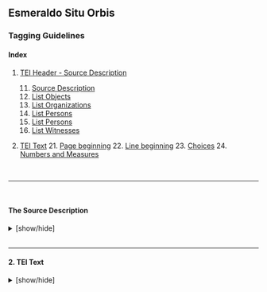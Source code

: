 ## Esmeraldo Situ Orbis
### Tagging Guidelines

#### Index
1. [TEI Header - Source Description](#the-source-description)

    11. [Source Description](#source-description)
    12. [List Objects](#list-objects)
    13. [List Organizations](#list-organizations)
    14. [List Persons](#list-persons)
    15. [List Persons](#list-places)
    16. [List Witnesses](#list-witnesses)

2. [TEI Text](#tei-text)
    21. [Page beginning](#page-beginning)
    22. [Line beginning](#line-beginning)
    23. [Choices](#choices)
    24. [Numbers and Measures](#numbers-and-measures)
    <!-- TODO MM : numbers | date | notes | -->

<br/>

---
<br/>

#### The Source Description
<details><summary>[show/hide]</summary>
<br/>

##### 11. Source Description
tags : [`sourceDesc`](https://tei-c.org/release/doc/tei-p5-doc/en/html/ref-sourceDesc.html)

Preferable organization of code as any list entry can be referenced from text encoding. Entries can be more detailed and packed in a single place than along the file. This keeps the code clean, reusable, accessable.

__Example:__
```xml
<sourceDesc>
    <listObject>
        <!-- list objects/animals --></listObject>
    <listOrg>
        <!-- list organizations --></listOrg>
    <listPerson>
        <!-- list persons --></listPerson>
    <listPlace>
        <!-- list places --></listPlace>
    <listWit>
        <!-- list witness: Ed. 1750, 1892 --></listWit>
</sourceDesc>
```
[&#x25b2; Return to Index](#index)

<br/>

##### 12. List Objects
tags : [`listObject`](https://tei-c.org/release/doc/tei-p5-doc/en/html/ref-listObject.html)  [`object`](https://tei-c.org/release/doc/tei-p5-doc/en/html/ref-object.html)

__Example:__ [`object` examples](https://tei-c.org/release/doc/tei-p5-doc/en/html/examples-object.html)
```xml
<listObject>
    <object xml:id="EXC">
        <objectIdentifier>
            <objectName type="main">Excalibur</objectName>
            <country>Wales</country>
            <idno type="carter">256a</idno>
        </objectIdentifier>
        <msContents></msContents>
        <physDesc></physDesc>
    </object>
    <object></object>
</listObject>

<!-- [...] -->

<p>The famous <objectName ref="#EXC">Excalibur</objectName> was lost.</p>
```
[&#x25b2; Return to Index](#index)

<br/>

##### 13. List Organizations
tags : [`listOrg`](https://tei-c.org/release/doc/tei-p5-doc/en/html/ref-listOrg.html) [`org`](https://tei-c.org/release/doc/tei-p5-doc/en/html/ref-org.html)

Contains a list of elements, each of which provides information about an identifiable organization.

__Example:__ [`org` examples](https://tei-c.org/release/doc/tei-p5-doc/en/html/examples-org.html)
```xml
<listOrg>
    <org xml:id="WC3">
        <orgName>World Wide Web Consortium</orgName>
        <desc>Founded in 1994 and currently led by Tim Berners-Lee, the consortium is made up of member organizations that maintain full-time staff working together in the development of standards for the World Wide Web.</desc>
    </org>
    <org></org>
</listOrg>

<!-- [...] -->

<p>The <orgName ref="#W3C" type="org">WC3</orgName> was lost.</p>
```
[&#x25b2; Return to Index](#index)

<br/>

##### 14. List Persons
tags : [`listPerson`](https://tei-c.org/release/doc/tei-p5-doc/en/html/ref-listPerson.html) [`person`](https://tei-c.org/release/doc/tei-p5-doc/en/html/ref-person.html)

Contains a list of descriptions, each of which provides information about an identifiable person or a group of people, for example the participants in a language interaction, or the people referred to in a historical source.

__Example:__ [`person` examples](https://tei-c.org/release/doc/tei-p5-doc/en/html/examples-person.html)
```xml
<listPerson>
    <person xml:id="jdoe">
        <persName>
            <forename></forename>
            <surname></surname>
        </persName>
        <birth></birth>
        <death></death>
        <nationality></nationality>
        <occupation notBefore="" notAfter=""></occupation>
        <occupation from="" to=""></occupation>
    </person>
    <person></person>
</listPerson>

<!-- [...] -->

<p><persName ref="#jdoe">John</persName> lived in Lyon and ...</p>
```
[&#x25b2; Return to Index](#index)

<br/>

##### 15. List Places
tags : [`listPlace`](https://tei-c.org/release/doc/tei-p5-doc/en/html/ref-listPlace.html) [`place`](https://tei-c.org/release/doc/tei-p5-doc/en/html/ref-place.html)

Contains a list of places, optionally followed by a list of relationships (other than containment) defined amongst them.

__Example:__ [`place` examples](https://tei-c.org/release/doc/tei-p5-doc/en/html/examples-place.html)
```xml
<listPlace>
    <place xml:id="lyon">
        <geogName>Mount Sinai</geoName>
        <placeName xml:lang="" notBefore="1400">Lyon</placeName>
        <placeName xml:lang="" notAfter="0640">Lugdunum</placeName>
        <location>
            <address></address>
            <bloc>EU</bloc>
            <country>France</country>
            <geo>45.769559 4.834843</geo>
        </location>
        <idno type=""></idno>
    </place>
    <place></place>
</listPlace>

<!-- [...] -->

<p>He lived in <placeName ref="#lyon">Lyon</placeName> and ...</p>
```
[&#x25b2; Return to Index](#index)

<br/>

##### 16. List Witnesses
tags : [`listWit`](https://tei-c.org/release/doc/tei-p5-doc/en/html/ref-listWit.html) [`witness`](https://tei-c.org/release/doc/tei-p5-doc/en/html/ref-witness.html)

Lists definitions for all the witnesses referred to by a critical apparatus, optionally grouped hierarchically.

__Example:__ [`witness` examples](https://tei-c.org/release/doc/tei-p5-doc/en/html/examples-witness.html)
```xml
<encodingDesc>
    <variantEncoding method="parallel-segmentation" location="internal"/>
</encodingDesc>

<!-- [...] -->

<listWit>
    <witness xml:id="ESO-1892"></witness>
    <witness xml:id="ESO-1750"></witness>
</listWit>

<!-- [...] -->
<!-- TODO MM : verify lem wit="" value -->
<app>
    <lem wit="">word or expression</lem>
    <rdg wit="#ESO-1892">word / expression</rdg>
    <rdg wit="#ESO-1892">expression / word</rdg>
</app>
```
<br/>

__Note 2:__ No whitespaces are to be kept around the `<lb>` tag, as the programmer codes that decision depending on the purpose: text with fix-width or dynamic, or a toggle option.
[&#x25b2; Return to Index](#index)
</details>
<br/>

---

#### 2. TEI Text
<details><summary>[show/hide]</summary>

##### 21. Page beginning
tags : [`pb`](https://www.tei-c.org/release/doc/tei-p5-doc/en/html/ref-pb.html)

Marks the beginning of a new page in a paginated document.

__Example:__ [`pb` examples](https://www.tei-c.org/release/doc/tei-p5-doc/en/html/examples-pb.html)
```xml
<listBibl>
    <bibl xml:id="ESO-1892"></bibl>
    <bibl xml:id="ESO-1892"></bibl>
</listBibl>

<!-- [...] -->
<!-- TODO MM : can edRef point to witness ? -->

<p>There is more than
    <pb edRef="#EOS-1892"/>one page
    <pb edRef="#EOS-1750"/>around here.</p>
```

[&#x25b2; Return to Index](#index)

<br/>

##### 22. Line beginning
tags : [`lb`](https://www.tei-c.org/release/doc/tei-p5-doc/en/html/ref-lb.html)

Marks the beginning of a new typographic line in some edition or version of a text. Some times it breaks a word, a hyphen comes in place, but some books might not always print the hyphen.

__Example:__
```xml
<p>The quick
    <lb/>brown fox jumps o
    <lb break="no"/>ver the la
    <lb break="no" type="hyphenated">zy dog</p>

```
<br/>

__Note 1:__ The use `type="hyphenated"` allows a programmer to control wherever show the hyphen or not, in case of wanting to be precise about an edition. Idea stolen from [The Newton Project](https://www.newtonproject.ox.ac.uk/about-us/tagging-and-transcription-guidelines).

__Note 2:__ No whitespaces are to be kept around the `<lb>` tag, as the programmer codes that decision depending on the purpose: text with fix-width or dynamic, or a toggle option.

[&#x25b2; Return to Index](#index)

<br/>

##### 23. Choices
tags : [`choice`](https://www.tei-c.org/release/doc/tei-p5-doc/en/html/ref-choice.html) [`abbr`](https://www.tei-c.org/release/doc/tei-p5-doc/en/html/ref-abbr.html) [`corr`](https://www.tei-c.org/release/doc/tei-p5-doc/en/html/ref-corr.html) [`expan`](https://www.tei-c.org/release/doc/tei-p5-doc/en/html/ref-expan.html) [`orig`](https://www.tei-c.org/release/doc/tei-p5-doc/en/html/ref-orig.html) [`reg`](https://www.tei-c.org/release/doc/tei-p5-doc/en/html/ref-reg.html) [`sic`](https://www.tei-c.org/release/doc/tei-p5-doc/en/html/ref-sic.html) [`unclear`](https://www.tei-c.org/release/doc/tei-p5-doc/en/html/ref-unclear.html)

Groups a number of alternative encodings for the same point in a text.

__Note 1:__ The `app` element is in one sense a more sophisticated and complex version of the `choice` element introduced [...] as a way of marking points where the encoding of a passage in a single source may be carried out in more than one way. Unlike `choice`, however, the `app` element allows for the representation of many different versions of the same passage taken from different sources. - [12.1 Apparatus Entry](https://www.tei-c.org/release/doc/tei-p5-doc/en/html/TC.html#TCAPLL)

__Note 2:__ Because the children of a `choice` element all represent alternative ways of encoding the same sequence, it is natural to think of them as mutually exclusive. However, there may be cases where a full representation of a text requires the alternative encodings to be considered as parallel. - [`choice` Note](https://www.tei-c.org/release/doc/tei-p5-doc/en/html/ref-choice.html)

<br/>

__Example:__ [`choice` examples](https://www.tei-c.org/release/doc/tei-p5-doc/en/html/examples-choice.html)
```xml
<choice>
    <orig>favour</orig>
    <reg>favor</reg>
</choice>

<choice>
    <corr>dates</corr>
    <sic>date's</sic>
</choice>

<choice>
    <abbr>RELAX NG</abbr>
    <expan>regular language for
        <choice>
            <abbr>XML</abbr>
            <expan>extensible markup language</expan>
        </choice>, next generation
    </expan>
</choice>
```

[&#x25b2; Return to Index](#index)

<br/>

##### 23. Numbers and Measures







</details>
